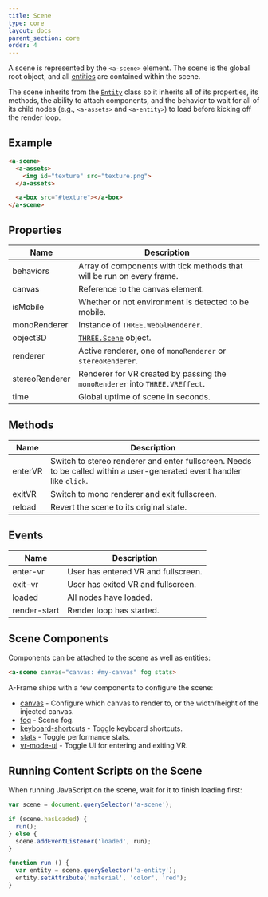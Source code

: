```yaml
---
title: Scene
type: core
layout: docs
parent_section: core
order: 4
---
```


A scene is represented by the `<a-scene>` element. The scene is the global root object, and all [entities][entity] are contained within the scene.

The scene inherits from the [`Entity`][entity] class so it inherits all of its properties, its methods, the ability to attach components, and the behavior to wait for all of its child nodes (e.g., `<a-assets>` and `<a-entity>`) to load before kicking off the render loop.

## Example

```html
<a-scene>
  <a-assets>
    <img id="texture" src="texture.png">
  </a-assets>

  <a-box src="#texture"></a-box>
</a-scene>
```

## Properties

| Name           | Description                                                                  |
|----------------|------------------------------------------------------------------------------|
| behaviors      | Array of components with tick methods that will be run on every frame.       |
| canvas         | Reference to the canvas element.                                             |
| isMobile       | Whether or not environment is detected to be mobile.                         |
| monoRenderer   | Instance of `THREE.WebGlRenderer`.                                           |
| object3D       | [`THREE.Scene`][scene] object.                                               |
| renderer       | Active renderer, one of `monoRenderer` or `stereoRenderer`.                  |
| stereoRenderer | Renderer for VR created by passing the `monoRenderer` into `THREE.VREffect`. |
| time           | Global uptime of scene in seconds.                                           |

## Methods

| Name    | Description                                                                                                            |
|---------|------------------------------------------------------------------------------------------------------------------------|
| enterVR | Switch to stereo renderer and enter fullscreen. Needs to be called within a user-generated event handler like `click`. |
| exitVR  | Switch to mono renderer and exit fullscreen.                                                                           |
| reload  | Revert the scene to its original state.                                                                                |

## Events

| Name         | Description                         |
|--------------|-------------------------------------|
| enter-vr     | User has entered VR and fullscreen. |
| exit-vr      | User has exited VR and fullscreen.  |
| loaded       | All nodes have loaded.              |
| render-start | Render loop has started.            |

## Scene Components

Components can be attached to the scene as well as entities:

```html
<a-scene canvas="canvas: #my-canvas" fog stats>
```

A-Frame ships with a few components to configure the scene:

- [canvas][canvas] - Configure which canvas to render to, or the width/height of the injected canvas.
- [fog][fog] - Scene fog.
- [keyboard-shortcuts][keyboard-shortcuts] - Toggle keyboard shortcuts.
- [stats][stats] - Toggle performance stats.
- [vr-mode-ui][vr-mode-ui] - Toggle UI for entering and exiting VR.

## Running Content Scripts on the Scene

When running JavaScript on the scene, wait for it to finish loading first:

```js
var scene = document.querySelector('a-scene');

if (scene.hasLoaded) {
  run();
} else {
  scene.addEventListener('loaded', run);
}

function run () {
  var entity = scene.querySelector('a-entity');
  entity.setAttribute('material', 'color', 'red');
}
```

[canvas]: ../components/canvas.html
[entity]: ./entity.html
[fog]: ../components/fog.html
[keyboard-shortcuts]: ../components/keyboard-shortcuts.html
[scene]: http://threejs.org/docs/#Reference/Scenes/Scene
[stats]: ../components/stats.html
[vr-mode-ui]: ../components/vr-mode-ui.html
